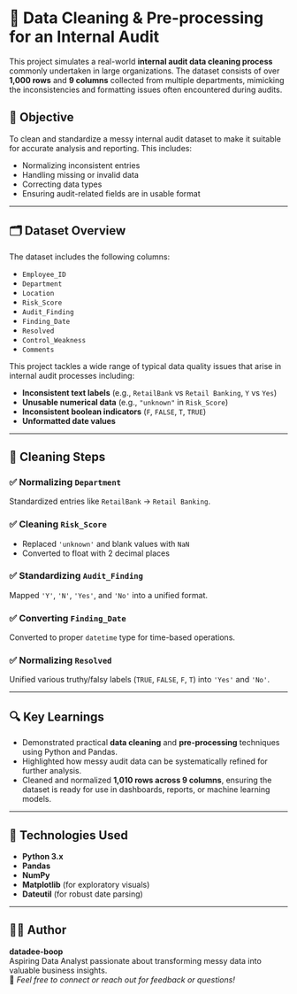 # 🧹 Data Cleaning & Pre-processing for an Internal Audit

This project simulates a real-world **internal audit data cleaning process** commonly undertaken in large organizations. The dataset consists of over **1,000 rows** and **9 columns** collected from multiple departments, mimicking the inconsistencies and formatting issues often encountered during audits.

## 🧾 Objective

To clean and standardize a messy internal audit dataset to make it suitable for accurate analysis and reporting. This includes:

- Normalizing inconsistent entries
- Handling missing or invalid data
- Correcting data types
- Ensuring audit-related fields are in usable format

---

## 🗂️ Dataset Overview

The dataset includes the following columns:
- `Employee_ID`
- `Department`
- `Location`
- `Risk_Score`
- `Audit_Finding`
- `Finding_Date`
- `Resolved`
- `Control_Weakness`
- `Comments`

This project tackles a wide range of typical data quality issues that arise in internal audit processes including:

- **Inconsistent text labels** (e.g., `RetailBank` vs `Retail Banking`, `Y` vs `Yes`)
- **Unusable numerical data** (e.g., `"unknown"` in `Risk_Score`)
- **Inconsistent boolean indicators** (`F`, `FALSE`, `T`, `TRUE`)
- **Unformatted date values**

---

## 🧼 Cleaning Steps

### ✅ Normalizing `Department`
Standardized entries like `RetailBank` → `Retail Banking`.

### ✅ Cleaning `Risk_Score`
- Replaced `'unknown'` and blank values with `NaN`
- Converted to float with 2 decimal places

### ✅ Standardizing `Audit_Finding`
Mapped `'Y'`, `'N'`, `'Yes'`, and `'No'` into a unified format.

### ✅ Converting `Finding_Date`
Converted to proper `datetime` type for time-based operations.

### ✅ Normalizing `Resolved`
Unified various truthy/falsy labels (`TRUE`, `FALSE`, `F`, `T`) into `'Yes'` and `'No'`.

---

## 🔍 Key Learnings

- Demonstrated practical **data cleaning** and **pre-processing** techniques using Python and Pandas.
- Highlighted how messy audit data can be systematically refined for further analysis.
- Cleaned and normalized **1,010 rows across 9 columns**, ensuring the dataset is ready for use in dashboards, reports, or machine learning models.

---

## 📁 Technologies Used

- **Python 3.x**
- **Pandas**
- **NumPy**
- **Matplotlib** (for exploratory visuals)
- **Dateutil** (for robust date parsing)

---


## 👨‍💻 Author  
**datadee-boop**  
Aspiring Data Analyst passionate about transforming messy data into valuable business insights.  
📧 *Feel free to connect or reach out for feedback or questions!*
